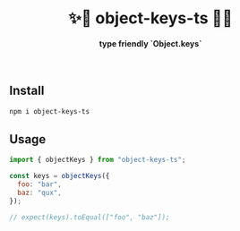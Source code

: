 <h1 align="center">✨🔑 object-keys-ts 🔑✨</h1>

<div align="center">
  <strong>type friendly `Object.keys`</strong>
</div>
<br />
<br />

## Install

```sh
npm i object-keys-ts
```

## Usage

```js
import { objectKeys } from "object-keys-ts";

const keys = objectKeys({
  foo: "bar",
  baz: "qux",
});

// expect(keys).toEqual(["foo", "baz"]);
```
